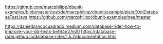 
https://github.com/marcphilipp/dbunit-examples/blob/master/test/de/marcphilipp/dbunit/example/plain/XmlDatabaseTest.java
https://github.com/marcphilipp/dbunit-examples/tree/master

https://danielblancocuadrado.medium.com/database-rider-how-to-improve-your-db-tests-bef64e27e20
https://database-rider.github.io/database-rider/1.5.2/documentation.html
